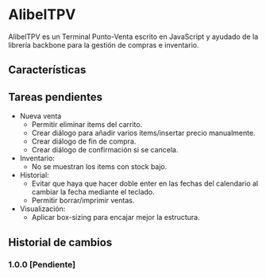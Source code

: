 # AlibelTPV

AlibelTPV es un Terminal Punto-Venta escrito en JavaScript y ayudado de la librería backbone para la gestión de compras e inventario.

## Características

## Tareas pendientes

  - Nueva venta
    - Permitir eliminar items del carrito.
    - Crear diálogo para añadir varios ítems/insertar precio manualmente.
    - Crear diálogo de fin de compra.
    - Crear diálogo de confirmación si se cancela.
  - Inventario:
    - No se muestran los items con stock bajo.
  - Historial:
    - Evitar que haya que hacer doble enter en las fechas del calendario
      al cambiar la fecha mediante el teclado.
    - Permitir borrar/imprimir ventas.
  - Visualización:
    - Aplicar box-sizing para encajar mejor la estructura.

## Historial de cambios

### 1.0.0 [Pendiente]
